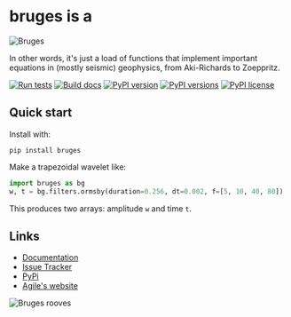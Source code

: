 # bruges is a

![Bruges](http://agile.geosci.ai/bruges.png)

In other words, it's just a load of functions that implement important equations in (mostly seismic) geophysics, from Aki-Richards to Zoeppritz.

[![Run tests](https://github.com/agilescientific/bruges/actions/workflows/run-tests.yml/badge.svg)](https://github.com/agilescientific/bruges/actions/workflows/run-tests.yml)
[![Build docs](https://github.com/agilescientific/bruges/actions/workflows/build-docs.yml/badge.svg)](https://github.com/agilescientific/bruges/actions/workflows/build-docs.yml)
[![PyPI version](https://img.shields.io/pypi/v/bruges.svg)](https://pypi.python.org/pypi/bruges/)
[![PyPI versions](https://img.shields.io/pypi/pyversions/bruges.svg)](https://pypi.org/project/bruges//)
[![PyPI license](https://img.shields.io/pypi/l/bruges.svg)](https://pypi.org/project/bruges/)


## Quick start

Install with:

```shell
pip install bruges
```

Make a trapezoidal wavelet like:

```python
import bruges as bg
w, t = bg.filters.ormsby(duration=0.256, dt=0.002, f=[5, 10, 40, 80])
```

This produces two arrays: amplitude `w` and time `t`.


## Links

- [Documentation](https://code.agilescientific.com/bruges)
- [Issue Tracker](https://github.com/agilescientific/bruges/issues/)
- [PyPi](http://pypi.python.org/pypi/bruges/)
- [Agile's website](http://www.agilescientific.com)

![Bruges rooves](https://www.dropbox.com/s/tzvi22ujq6rozdb/bruges_long_rooves.png?raw=1)

